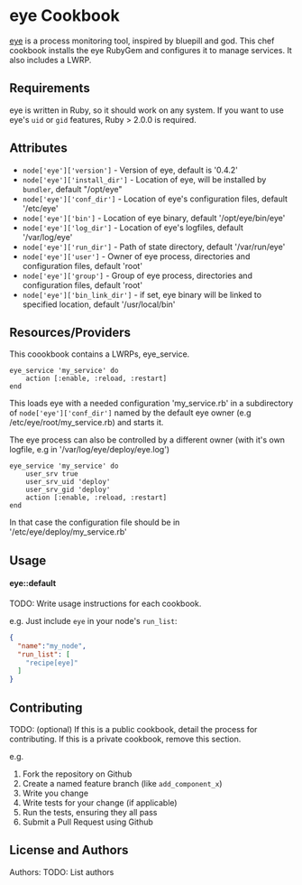 eye Cookbook
============
[eye](https://github.com/kostya/eye) is a process monitoring tool, inspired by bluepill and god.
This chef cookbook installs the eye RubyGem and configures it to manage services. It also includes a LWRP.

Requirements
------------
eye is written in Ruby, so it should work on any system. If you want to use eye's `uid` or `gid` features, Ruby > 2.0.0 is required.


Attributes
----------
* `node['eye']['version']` - Version of eye, default is '0.4.2'
* `node['eye']['install_dir']` - Location of eye, will be installed by `bundler`, default "/opt/eye"
* `node['eye']['conf_dir']` - Location of eye's configuration files, default '/etc/eye'
* `node['eye']['bin']` - Location of eye binary, default '/opt/eye/bin/eye'
* `node['eye']['log_dir']` - Location of eye's logfiles, default '/var/log/eye'
* `node['eye']['run_dir']` - Path of state directory, default '/var/run/eye'
* `node['eye']['user']` - Owner of eye process, directories and configuration files, default 'root'
* `node['eye']['group']` - Group of eye process, directories and configuration files, default 'root'
* `node['eye']['bin_link_dir']` - if set, eye binary will be linked to specified location, default '/usr/local/bin'

Resources/Providers
-------------------
This coookbook contains a LWRPs, eye_service.

	eye_service 'my_service' do
 		action [:enable, :reload, :restart]
	end

This loads eye with a needed configuration 'my_service.rb' in a subdirectory of `node['eye']['conf_dir']` named by the default eye owner (e.g /etc/eye/root/my_service.rb) and starts it.

The eye process can also be controlled by a different owner (with it's own logfile, e.g in '/var/log/eye/deploy/eye.log')

	eye_service 'my_service' do
		user_srv true
		user_srv_uid 'deploy'
		user_srv_gid 'deploy'
 		action [:enable, :reload, :restart]
	end

In that case the configuration file should be in '/etc/eye/deploy/my_service.rb'


Usage
-----
#### eye::default
TODO: Write usage instructions for each cookbook.

e.g.
Just include `eye` in your node's `run_list`:

```json
{
  "name":"my_node",
  "run_list": [
    "recipe[eye]"
  ]
}
```

Contributing
------------
TODO: (optional) If this is a public cookbook, detail the process for contributing. If this is a private cookbook, remove this section.

e.g.
1. Fork the repository on Github
2. Create a named feature branch (like `add_component_x`)
3. Write you change
4. Write tests for your change (if applicable)
5. Run the tests, ensuring they all pass
6. Submit a Pull Request using Github

License and Authors
-------------------
Authors: TODO: List authors
